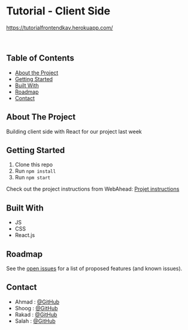# Tutorial - Client Side
https://tutorialfrontendkav.herokuapp.com/

<br />

<!-- TABLE OF CONTENTS -->

## Table of Contents

- [About the Project](#about-the-project)
- [Getting Started](#getting-started)
- [Built With](#built-with)
- [Roadmap](#roadmap)
- [Contact](#contact)

<!-- ABOUT THE PROJECT -->

## About The Project

Building client side with React for our project last week

<!-- GETTING STARTED -->

## Getting Started

1. Clone this repo
1. Run `npm install`
1. Run `npm start`

Check out the project instructions from WebAhead: [Projet instructions](https://github.com/WebAhead/master-reference/blob/master/coursebook/week-10/project.md)

## Built With

- JS
- CSS
- React.js

<!-- ROADMAP -->

## Roadmap

See the [open issues](https://github.com/WebAhead7/tutorialfront/issues) for a list of proposed features (and known issues).

<!-- CONTACT -->

## Contact

- Ahmad : [@GitHub](https://github.com/ahmad420)
- Shoog : [@GitHub](https://github.com/shoogkabiya)
- Rakad : [@GitHub](https://github.com/rakad-kh)
- Salah : [@GitHub](https://github.com/mjmajadly)
